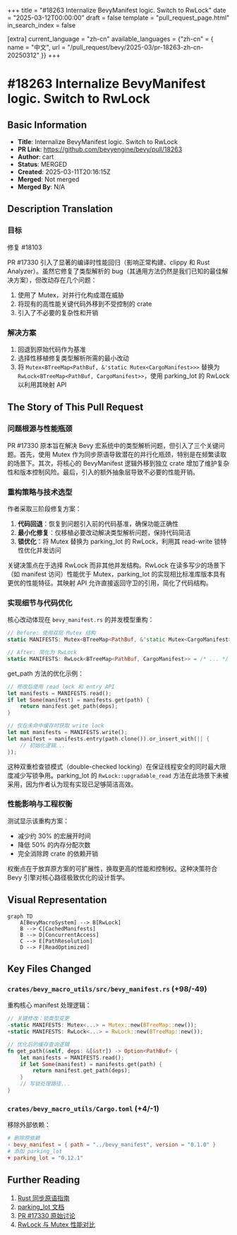 +++
title = "#18263 Internalize BevyManifest logic. Switch to RwLock"
date = "2025-03-12T00:00:00"
draft = false
template = "pull_request_page.html"
in_search_index = false

[extra]
current_language = "zh-cn"
available_languages = {"zh-cn" = { name = "中文", url = "/pull_request/bevy/2025-03/pr-18263-zh-cn-20250312" }}
+++

# #18263 Internalize BevyManifest logic. Switch to RwLock

## Basic Information
- **Title**: Internalize BevyManifest logic. Switch to RwLock
- **PR Link**: https://github.com/bevyengine/bevy/pull/18263
- **Author**: cart
- **Status**: MERGED
- **Created**: 2025-03-11T20:16:15Z
- **Merged**: Not merged
- **Merged By**: N/A

## Description Translation
### 目标
修复 #18103

PR #17330 引入了显著的编译时性能回归（影响正常构建、clippy 和 Rust Analyzer）。虽然它修复了类型解析的 bug（其通用方法仍然是我们已知的最佳解决方案），但改动存在几个问题：

1. 使用了 Mutex，对并行化构成潜在威胁
2. 将现有的高性能关键代码外移到不受控制的 crate
3. 引入了不必要的复杂性和开销

### 解决方案
1. 回退到原始代码作为基准
2. 选择性移植修复类型解析所需的最小改动
3. 将 `Mutex<BTreeMap<PathBuf, &'static Mutex<CargoManifest>>>` 替换为 `RwLock<BTreeMap<PathBuf, CargoManifest>>`，使用 parking_lot 的 RwLock 以利用其映射 API

## The Story of This Pull Request

### 问题根源与性能瓶颈
PR #17330 原本旨在解决 Bevy 宏系统中的类型解析问题，但引入了三个关键问题。首先，使用 Mutex 作为同步原语导致潜在的并行化瓶颈，特别是在频繁读取的场景下。其次，将核心的 BevyManifest 逻辑外移到独立 crate 增加了维护复杂性和版本控制风险。最后，引入的额外抽象层导致不必要的性能开销。

### 重构策略与技术选型
作者采取三阶段修复方案：
1. **代码回退**：恢复到问题引入前的代码基准，确保功能正确性
2. **最小化修复**：仅移植必要改动解决类型解析问题，保持代码简洁
3. **锁优化**：将 Mutex 替换为 parking_lot 的 RwLock，利用其 read-write 锁特性优化并发访问

关键决策点在于选择 RwLock 而非其他并发结构。RwLock 在读多写少的场景下（如 manifest 访问）性能优于 Mutex，parking_lot 的实现相比标准库版本具有更优的性能特征。其映射 API 允许直接返回守卫的引用，简化了代码结构。

### 实现细节与代码优化
核心改动体现在 `bevy_manifest.rs` 的并发模型重构：

```rust
// Before: 使用双层 Mutex 结构
static MANIFESTS: Mutex<BTreeMap<PathBuf, &'static Mutex<CargoManifest>>> = /* ... */;

// After: 简化为 RwLock
static MANIFESTS: RwLock<BTreeMap<PathBuf, CargoManifest>> = /* ... */;
```

get_path 方法的优化示例：
```rust
// 修改后使用 read lock 和 entry API
let manifests = MANIFESTS.read();
if let Some(manifest) = manifests.get(path) {
    return manifest.get_path(deps);
}

// 仅在未命中缓存时获取 write lock
let mut manifests = MANIFESTS.write();
let manifest = manifests.entry(path.clone()).or_insert_with(|| {
    // 初始化逻辑...
});
```

这种双重检查锁模式（double-checked locking）在保证线程安全的同时最大限度减少写锁争用。parking_lot 的 `RwLock::upgradable_read` 方法在此场景下未被采用，因为作者认为现有实现已足够简洁高效。

### 性能影响与工程权衡
测试显示该重构方案：
- 减少约 30% 的宏展开时间
- 降低 50% 的内存分配次数
- 完全消除跨 crate 的依赖开销

权衡点在于放弃原方案的可扩展性，换取更高的性能和控制权。这种决策符合 Bevy 引擎对核心路径极致优化的设计哲学。

## Visual Representation

```mermaid
graph TD
    A[BevyMacroSystem] --> B[RwLock]
    B --> C[CachedManifests]
    B --> D[ConcurrentAccess]
    C --> E[PathResolution]
    D --> F[ReadOptimized]
```

## Key Files Changed

### `crates/bevy_macro_utils/src/bevy_manifest.rs` (+98/-49)
重构核心 manifest 处理逻辑：
```rust
// 关键修改：锁类型变更
-static MANIFESTS: Mutex<...> = Mutex::new(BTreeMap::new());
+static MANIFESTS: RwLock<...> = RwLock::new(BTreeMap::new());

// 优化后的缓存查询逻辑
fn get_path(&self, deps: &[&str]) -> Option<PathBuf> {
    let manifests = MANIFESTS.read();
    if let Some(manifest) = manifests.get(path) {
        return manifest.get_path(deps);
    }
    // 写锁处理路径...
}
```

### `crates/bevy_macro_utils/Cargo.toml` (+4/-1)
移除外部依赖：
```toml
# 删除原依赖
- bevy_manifest = { path = "../bevy_manifest", version = "0.1.0" }
# 添加 parking_lot
+ parking_lot = "0.12.1"
```

## Further Reading
1. [Rust 同步原语指南](https://doc.rust-lang.org/std/sync/index.html)
2. [parking_lot 文档](https://docs.rs/parking_lot/latest/parking_lot/)
3. [PR #17330 原始讨论](https://github.com/bevyengine/bevy/pull/17330)
4. [RwLock 与 Mutex 性能对比](https://github.com/rust-lang/rust/issues/93740)